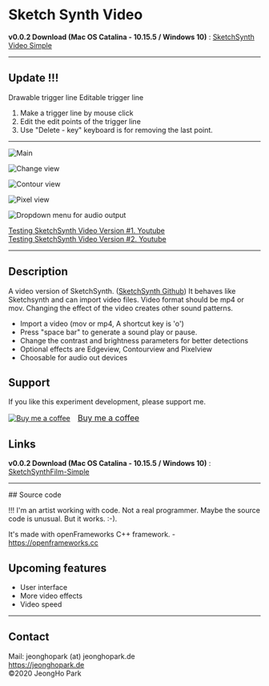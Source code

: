 # Sketch Synth Video

<b>v0.0.2 Download (Mac OS Catalina - 10.15.5 / Windows 10)</b> : [SketchSynth Video Simple](https://github.com/jeonghopark/SketchSynthVideo-Simple/releases)						
<hr>

## Update !!!
Drawable trigger line
Editable trigger line

1. Make a trigger line by mouse click
2. Edit the edit points of the trigger line
3. Use "Delete - key" keyboard is for removing the last point.

<hr>

![Main](media/main_screen.jpg)         

![Change view](media/swap_mainView.jpg)         

![Contour view](media/contourView.jpg)         

![Pixel view](media/pixelView.jpg)         

![Dropdown menu for audio output](media/audioDevices.jpg)        

[Testing SketchSynth Video Version #1. Youtube](https://www.youtube.com/embed/SqY2iRIYjlY)        
[Testing SketchSynth Video Version #2. Youtube](https://www.youtube.com/embed/2jNWzR8PiiM)		

<hr>		

## Description						
A video version of SketchSynth. (<a target="_blank" href="https://github.com/jeonghopark/SketchSynth-Simple">SketchSynth Github</a>) It behaves like Sketchsynth and can import video files. Video format should be mp4 or mov. Changing the effect of the video creates other sound patterns.        

- Import a video (mov or mp4, A shortcut key is 'o')      
- Press "space bar" to generate a sound play or pause.      
- Change the contrast and brightness parameters for better detections      
- Optional effects are Edgeview, Contourview and Pixelview        
- Choosable for audio out devices           

## Support				
If you like this experiment development, please support me.
<link href="https://fonts.googleapis.com/css?family=Arial" rel="stylesheet"><a class="bmc-button" target="_blank" href="https://www.buymeacoffee.com/c4KbpP0oa"><img src="https://cdn.buymeacoffee.com/buttons/bmc-new-btn-logo.svg" alt="Buy me a coffee"><span style="margin-left:15px;font-size:16px !important;">Buy me a coffee</span></a>

## Links
<b>v0.0.2 Download (Mac OS Catalina - 10.15.5 / Windows 10)</b> : [SketchSynthFilm-Simple](https://github.com/jeonghopark/SketchSynthVideo-Simple/releases/tag/v0.0.2)					
			
<hr>				
## Source code     					

!!! I'm an artist working with code. Not a real programmer. Maybe the source code is unusual. But it works. :-).            

It's made with openFrameworks C++ framework. - <a target="_blank" href="https://openframeworks.cc">https://openframeworks.cc</a>

## Upcoming features
- User interface	
- More video effects		
- Video speed

<hr>					

## Contact		
Mail: jeonghopark (at) jeonghopark.de             
<a target="_blank" href="https://jeonghopark.de">https://jeonghopark.de</a>             
©2020 JeongHo Park             
